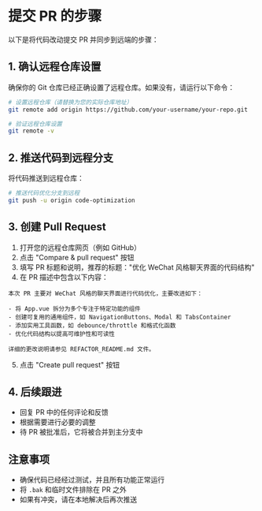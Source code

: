 # 提交 PR 的步骤

以下是将代码改动提交 PR 并同步到远端的步骤：

## 1. 确认远程仓库设置

确保你的 Git 仓库已经正确设置了远程仓库。如果没有，请运行以下命令：

```bash
# 设置远程仓库（请替换为您的实际仓库地址）
git remote add origin https://github.com/your-username/your-repo.git

# 验证远程仓库设置
git remote -v
```

## 2. 推送代码到远程分支

将代码推送到远程仓库：

```bash
# 推送代码优化分支到远程
git push -u origin code-optimization
```

## 3. 创建 Pull Request

1. 打开您的远程仓库网页（例如 GitHub）
2. 点击 "Compare & pull request" 按钮
3. 填写 PR 标题和说明，推荐的标题："优化 WeChat 风格聊天界面的代码结构"
4. 在 PR 描述中包含以下内容：

```
本次 PR 主要对 WeChat 风格的聊天界面进行代码优化，主要改进如下：

- 将 App.vue 拆分为多个专注于特定功能的组件
- 创建可复用的通用组件，如 NavigationButtons、Modal 和 TabsContainer
- 添加实用工具函数，如 debounce/throttle 和格式化函数
- 优化代码结构以提高可维护性和可读性

详细的更改说明请参见 REFACTOR_README.md 文件。
```

5. 点击 "Create pull request" 按钮

## 4. 后续跟进

- 回复 PR 中的任何评论和反馈
- 根据需要进行必要的调整
- 待 PR 被批准后，它将被合并到主分支中

## 注意事项

- 确保代码已经经过测试，并且所有功能正常运行
- 将 `.bak` 和临时文件排除在 PR 之外
- 如果有冲突，请在本地解决后再次推送 